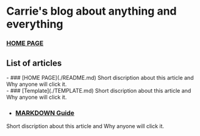 # Carrie's blog about anything and everything

### [HOME PAGE](./README.md)

## List of articles
<div class="article_box">
- ### [HOME PAGE](./README.md)
Short discription about this article  
and Why anyone will click it.
</div>  
- ### [Template](./TEMPLATE.md)
Short discription about this article  
and Why anyone will click it.

- ### [MARKDOWN Guide](./MARKDOWN.md)
Short discription about this article
and Why anyone will click it.
